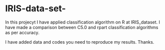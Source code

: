 # IRIS-data-set-
In this projecyt I have applied classification algorithm on R at IRIS_dataset. I have made a comparison between C5.0 and rpart classification algorithms as per accuracy. 

I have added data and codes you need to reproduce my results. Thanks.

